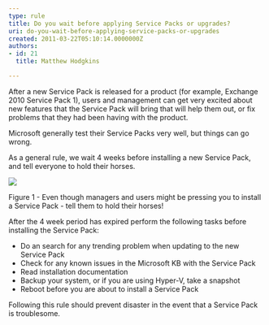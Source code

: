 ```yaml
---
type: rule
title: Do you wait before applying Service Packs or upgrades?
uri: do-you-wait-before-applying-service-packs-or-upgrades
created: 2011-03-22T05:10:14.0000000Z
authors:
- id: 21
  title: Matthew Hodgkins

---
```


 After a new Service Pack is released for a product (for example, Exchange 2010 Service Pack 1), users and management can get very excited about new features that the Service Pack will bring that will help them out, or fix problems that they had been having with the product.<br>




Microsoft generally test their Service Packs very well, but things can go wrong.




As a general rule, we wait 4 weeks before installing a new Service Pack, and tell everyone to hold their horses.







![](/ITAndNetworking/RulesToBetterWindowsServers/PublishingImages/holdyourhorses.jpg)


Figure 1 - Even though managers and users might be pressing you to install a Service Pack - tell them to hold their horses!





After the 4 week period has expired perform the following tasks before installing the Service Pack:




- Do an search for any trending problem when updating to the new Service Pack
- Check for any known issues in the Microsoft KB with the Service Pack
- Read installation documentation
- Backup your system, or if you are using Hyper-V, take a snapshot
- Reboot before you are about to install a Service Pack


Following this rule should prevent disaster in the event that a Service Pack is troublesome.



